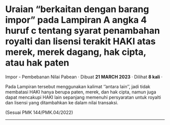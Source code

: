 Uraian “berkaitan dengan barang impor” pada Lampiran A angka 4 huruf c tentang syarat penambahan royalti dan lisensi terakit HAKI atas merek, merek dagang, hak cipta, atau hak paten
=====================================================================================================================================================================================

Impor - Pembebanan Nilai Pabean · Dibuat **21 MARCH 2023** · Dilihat **8 kali** ·

Pada Lampiran tersebut menggunakan kalimat ‘’antara lain’’, jadi tidak membatasi HAKI hanya berupa paten, merek, dan hak cipta, namun juga dapat mencakupi HAKI lain sepanjang memenuhi persyaratan untuk royalti dan lisensi yang ditambahkan ke dalam nilai transaksi. 

(Sesuai PMK 144/PMK.04/2022)  

  
  
  

* * *